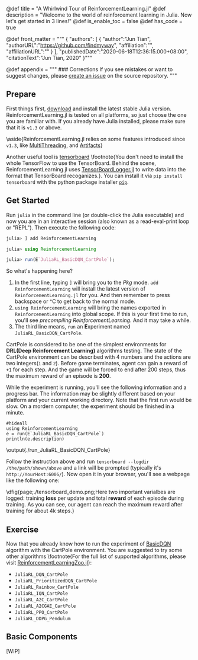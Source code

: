 @def title = "A Whirlwind Tour of ReinforcementLearning.jl"
@def description = "Welcome to the world of reinforcement learning in Julia. Now let's get started in 3 lines!"
@def is_enable_toc = false
@def has_code = true

@def front_matter = """
    {
        "authors": [
            {
                "author":"Jun Tian",
                "authorURL":"https://github.com/findmyway",
                "affiliation":"",
                "affiliationURL":""
            }
        ],
        "publishedDate":"2020-06-18T12:36:15.000+08:00",
        "citationText":"Jun Tian, 2020"
    }"""

@def appendix = """
    ### Corrections
    If you see mistakes or want to suggest changes, please [create an issue](https://github.com/JuliaReinforcementLearning/JuliaReinforcementLearning.github.io/issues) on the source repository.
    """

## Prepare

First things first, [download](https://julialang.org/downloads/) and install the latest stable Julia version. ReinforcementLearning.jl is tested on all platforms, so just choose the one you are familiar with. If you already have Julia installed, please make sure that it is `v1.3` or above.

\aside{ReinforcementLearning.jl relies on some features introduced since `v1.3`, like [MultiThreading](https://docs.julialang.org/en/v1/base/multi-threading/index.html), and [Artifacts](https://julialang.github.io/Pkg.jl/dev/artifacts/)}

Another useful tool is [tensorboard](https://github.com/tensorflow/tensorboard) \footnote{You don't need to install the whole TensorFlow to use the TensorBoard. Behind the scene, ReinforcementLearning.jl uses [TensorBoardLogger.jl](https://github.com/PhilipVinc/TensorBoardLogger.jl) to write data into the format that TensorBoard recoganizes.}. You can install it via `pip install tensorboard` with the python package installer [`pip`](https://pip.pypa.io/en/stable/installing/).

## Get Started

Run `julia` in the command line (or double-click the Julia executable) and now you are in an interactive session (also known as a read-eval-print loop or "REPL"). Then execute the following code:

```julia
julia> ] add ReinforcementLearning

julia> using ReinforcementLearning

julia> run(E`JuliaRL_BasicDQN_CartPole`);
```

So what's happening here?

1. In the first line, typing `]` will bring you to the *Pkg* mode. `add ReinforcementLearning` will install the latest version of `ReinforcementLearning.jl` for you. And then remember to press backspace or ^C to get back to the normal mode.
1. `using ReinforcementLearning` will bring the names exported in `ReinforcementLearning` into global scope. If this is your first time to run, you'll see *precompiling ReinforcementLearning*. And it may take a while.
1. The third line means, `run` an **E**xperiment named `JuliaRL_BasicDQN_CartPole`.

CartPole is considered to be one of the simplest environments for **DRL(Deep Reinforcement Learning)** algorithms testing. The state of the CartPole environment can be described with 4 numbers and the actions are two integers(`1` and `2`). Before game terminates, agent can gain a reward of `+1` for each step. And the game will be forced to end after 200 steps, thus the maximum reward of an episode is **200**. 

While the experiment is running, you'll see the following information and a progress bar. The information may be slightly different based on your platform and your current working directory. Note that the first run would be slow. On a mordern computer, the experiment should be finished in a minute.

```julia:./run_JuliaRL_BasicDQN_CartPole
#hideall
using ReinforcementLearning
e = run(E`JuliaRL_BasicDQN_CartPole`)
println(e.description)
```

\output{./run_JuliaRL_BasicDQN_CartPole}

Follow the instruction above and run `tensorboard --logdir /the/path/shown/above` and a link will be prompted (typically it's `http://YourHost:6006/`). Now open it in your browser, you'll see a webpage like the following one:

\dfig{page;./tensorboard_demo.png;Here two important varialbes are logged: training **loss** per update and total **reward** of each episode during training. As you can see, our agent can reach the maximum reward after training for about 4k steps.}

## Exercise

Now that you already know how to run the experiment of [BasicDQN](https://juliareinforcementlearning.org/ReinforcementLearning.jl/latest/rl_zoo/#ReinforcementLearningZoo.BasicDQNLearner) algorithm with the CartPole environment. You are suggested to try some other algorithms \footnote{For the full list of supported algorithms, please visit [ReinforcementLearningZoo.jl](https://github.com/JuliaReinforcementLearning/ReinforcementLearningZoo.jl)}:

- `JuliaRL_DQN_CartPole`
- `JuliaRL_PrioritizedDQN_CartPole`
- `JuliaRL_Rainbow_CartPole`
- `JuliaRL_IQN_CartPole`
- `JuliaRL_A2C_CartPole`
- `JuliaRL_A2CGAE_CartPole`
- `JuliaRL_PPO_CartPole`
- `JuliaRL_DDPG_Pendulum`

## Basic Components

[WIP]
